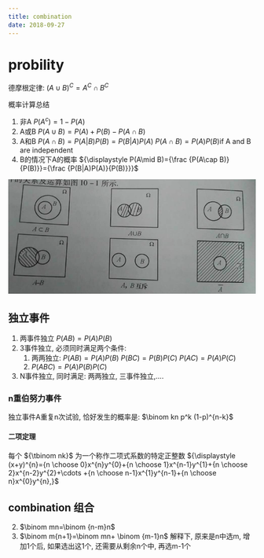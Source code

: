 ```yaml
---
title: combination
date: 2018-09-27
---
```

# probility
德摩根定律: $(A\cup B)^{C}=A^{C}\cap B^{C}$

概率计算总结
1. 非A	$P(A^{c})=1-P(A)$
2. A或B	$P(A\cup B)=P(A)+P(B)-P(A\cap B)$
3. A和B	$P(A\cap B)=P(A|B)P(B)=P(B|A)P(A)$
$P(A\cap B)=P(A)P(B) {\mbox{if A and B are independent}}$
4. B的情况下A的概率	${\displaystyle P(A\mid B)={\frac {P(A\cap B)}{P(B)}}={\frac {P(B|A)P(A)}{P(B)}}}$

![math/math-probability-1.png](/img/math/math-probability-1.png)

## 独立事件
1. 两事件独立
$P(AB)=P(A)P(B)$
2. 3事件独立, 必须同时满足两个条件: 
    1. 两两独立: 
        $P(AB)=P(A)P(B)$
        $P(BC)=P(B)P(C)$
        $P(AC)=P(A)P(C)$
    2. $P(ABC)=P(A)P(B)P(C)$
3. N事件独立, 同时满足: 两两独立, 三事件独立,....

### n重伯努力事件
独立事件A重复n次试验, 恰好发生的概率是:
$\binom kn p^k (1-p)^{n-k}$

#### 二项定理
每个 ${\tbinom  nk}$ 为一个称作二项式系数的特定正整数
${\displaystyle (x+y)^{n}={n \choose 0}x^{n}y^{0}+{n \choose 1}x^{n-1}y^{1}+{n \choose 2}x^{n-2}y^{2}+\cdots +{n \choose n-1}x^{1}y^{n-1}+{n \choose n}x^{0}y^{n},}$

## combination 组合
2. $\binom mn=\binom {n-m}n$
2. $\binom m{n+1}=\binom mn+ \binom {m-1}n$
解释下, 原来是n中选m, 增加1个后, 如果选出这1个, 还需要从剩余n个中, 再选m-1个
